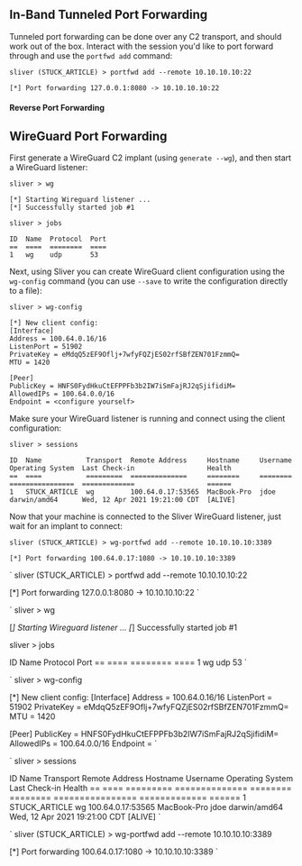 ## In-Band Tunneled Port Forwarding
Tunneled port forwarding can be done over any C2 transport, and should work out of the box. Interact with the session you'd like to port forward through and use the `portfwd add` command:
```
sliver (STUCK_ARTICLE) > portfwd add --remote 10.10.10.10:22

[*] Port forwarding 127.0.0.1:8080 -> 10.10.10.10:22
```

#### Reverse Port Forwarding
## WireGuard Port Forwarding
First generate a WireGuard C2 implant (using `generate --wg`), and then start a WireGuard listener:
```
sliver > wg

[*] Starting Wireguard listener ...
[*] Successfully started job #1

sliver > jobs

ID  Name  Protocol  Port
==  ====  ========  ====
1   wg    udp       53
```

Next, using Sliver you can create WireGuard client configuration using the `wg-config` command (you can use `--save` to write the configuration directly to a file):
```
sliver > wg-config

[*] New client config:
[Interface]
Address = 100.64.0.16/16
ListenPort = 51902
PrivateKey = eMdqQ5zEF9Oflj+7wfyFQZjES02rfSBfZEN701FzmmQ=
MTU = 1420

[Peer]
PublicKey = HNFS0FydHkuCtEFPPFb3b2IW7iSmFajRJ2qSjifidiM=
AllowedIPs = 100.64.0.0/16
Endpoint = <configure yourself>
```

Make sure your WireGuard listener is running and connect using the client configuration:
```
sliver > sessions

ID  Name           Transport  Remote Address     Hostname     Username  Operating System  Last Check-in                  Health
==  ====           =========  ==============     ========     ========  ================  =============                  ======
1   STUCK_ARTICLE  wg         100.64.0.17:53565  MacBook-Pro  jdoe      darwin/amd64      Wed, 12 Apr 2021 19:21:00 CDT  [ALIVE]
```

Now that your machine is connected to the Sliver WireGuard listener, just wait for an implant to connect:
```
sliver (STUCK_ARTICLE) > wg-portfwd add --remote 10.10.10.10:3389

[*] Port forwarding 100.64.0.17:1080 -> 10.10.10.10:3389
```

`
sliver (STUCK_ARTICLE) > portfwd add --remote 10.10.10.10:22

[*] Port forwarding 127.0.0.1:8080 -> 10.10.10.10:22
`

`
sliver > wg

[*] Starting Wireguard listener ...
[*] Successfully started job #1

sliver > jobs

ID  Name  Protocol  Port
==  ====  ========  ====
1   wg    udp       53
`

`
sliver > wg-config

[*] New client config:
[Interface]
Address = 100.64.0.16/16
ListenPort = 51902
PrivateKey = eMdqQ5zEF9Oflj+7wfyFQZjES02rfSBfZEN701FzmmQ=
MTU = 1420

[Peer]
PublicKey = HNFS0FydHkuCtEFPPFb3b2IW7iSmFajRJ2qSjifidiM=
AllowedIPs = 100.64.0.0/16
Endpoint = <configure yourself>
`

`
sliver > sessions

ID  Name           Transport  Remote Address     Hostname     Username  Operating System  Last Check-in                  Health
==  ====           =========  ==============     ========     ========  ================  =============                  ======
1   STUCK_ARTICLE  wg         100.64.0.17:53565  MacBook-Pro  jdoe      darwin/amd64      Wed, 12 Apr 2021 19:21:00 CDT  [ALIVE]
`

`
sliver (STUCK_ARTICLE) > wg-portfwd add --remote 10.10.10.10:3389

[*] Port forwarding 100.64.0.17:1080 -> 10.10.10.10:3389
`

